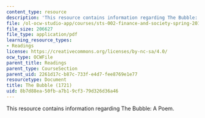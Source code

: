 ```yaml
---
content_type: resource
description: 'This resource contains information regarding The Bubble: A Poem.'
file: /ol-ocw-studio-app/courses/sts-002-finance-and-society-spring-2016/8b7d88ea50fba7b19cf379d326d36a46_MITSTS_002S16_SwiftBubble.pdf
file_size: 206627
file_type: application/pdf
learning_resource_types:
- Readings
license: https://creativecommons.org/licenses/by-nc-sa/4.0/
ocw_type: OCWFile
parent_title: Readings
parent_type: CourseSection
parent_uid: 2261d17c-b87c-733f-e4d7-fee8769e1e77
resourcetype: Document
title: The Bubble (1721)
uid: 8b7d88ea-50fb-a7b1-9cf3-79d326d36a46
---
```

This resource contains information regarding The Bubble: A Poem.